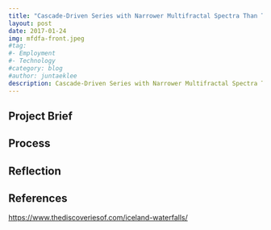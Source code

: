 ```yaml
---
title: "Cascade-Driven Series with Narrower Multifractal Spectra Than Their Surrogates"
layout: post
date: 2017-01-24
img: mfdfa-front.jpeg
#tag:
#- Employment
#- Technology
#category: blog
#author: juntaeklee
description: Cascade-Driven Series with Narrower Multifractal Spectra Than Their Surrogates
---
```


## Project Brief

## Process

## Reflection

## References

https://www.thediscoveriesof.com/iceland-waterfalls/